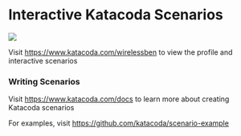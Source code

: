 # Interactive Katacoda Scenarios

[![](http://shields.katacoda.com/katacoda/wirelessben/count.svg)](https://www.katacoda.com/wirelessben "Get your profile on Katacoda.com")

Visit https://www.katacoda.com/wirelessben to view the profile and interactive scenarios

### Writing Scenarios
Visit https://www.katacoda.com/docs to learn more about creating Katacoda scenarios

For examples, visit https://github.com/katacoda/scenario-example
